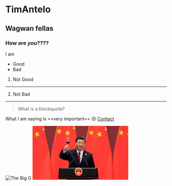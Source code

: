 # TimAntelo
## Wagwan fellas
### How **are** *you*????
I am 
- Good
- Bad

1. Not Good

---

2. Not Bad

---

> What is a blockquote?

What I am saying is ==very important== :angry:
[Contact](https://tantelot.github.io/contact.html)

![The Big G](https://upload.wikimedia.org/wikipedia/commons/thumb/5/53/Google_%22G%22_Logo.svg/2048px-Google_%22G%22_Logo.svg.png)
![He looks like a nice man](https://github.com/Tantelot/Tantelot.github.io/blob/main/images.jfif)
